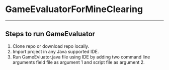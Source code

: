 # GameEvaluatorForMineClearing
------------------------------------------------------------------------------------------------------------------------------
## Steps to run GameEvaluator
1. Clone repo or download repo locally.
2. Import project in any Java supported IDE.
3. Run GameEvluator.java file using IDE by adding two command line arguments field file as argument 1 and script file as argument 2.

